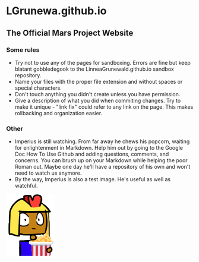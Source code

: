 # LGrunewa.github.io
## The Official Mars Project Website


### Some rules

- Try not to use any of the pages for sandboxing. Errors are fine but keep blatant gobbledegook to the LinneaGrunewald.github.io sandbox repository.
- Name your files with the proper file extension and without spaces or special characters.
- Don't touch anything you didn't create unless you have permission.
- Give a description of what you did when commiting changes. Try to make it unique - "link fix" could refer to any link on the page. This makes rollbacking and organization easier.

### Other

- Imperius is still watching. From far away he chews his popcorn, waiting for enlightenment in Markdown. Help him out by going to the Google Doc How To Use Github and adding questions, comments, and concerns. You can brush up on your Markdown while helping the poor Roman out. Maybe one day he'll have a repository of his own and won't need to watch us anymore.
- By the way, Imperius is also a test image. He's useful as well as watchful.

![he is watching, even if the picture link is broken](imperius_popcorn.png)
